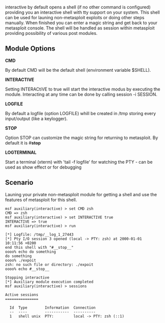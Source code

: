 interactive by default opens a shell (if no other command is configured)
providing you an interactive shell with tty support on your system. This shell
can be used for launing non-metasploit exploits or doing other steps manually.
When finished you can enter a magic string and get back to your metasploit
console. The shell will be handled as session within metasploit providing
possibility of various post modules.

## Module Options

**CMD**

By default CMD will be the default shell (environment variable $SHELL).

**INTERACTIVE**

Setting INTERACtiVE to true will start the interactive modus by executing the
module. Interacting at any time can be done by calling session -i SESSION.

**LOGFILE**

By default a logfile (option LOGFILE) whill be created in /tmp storing every
input/output (like a keylogger).

**STOP**

Option STOP can customize the magic string for returning to metasploit. By
default it is #__stop__

**LOGTERMINAL**

Start a terminal (xterm) with 'tail -f logfile' for watching the PTY - can be
used as show effect or for debugging


## Scenario
Launing your private non-metasploit module for getting a shell and use the
features of metasploit for this shell.
```
msf auxiliary(interactive) > set CMD zsh
CMD => zsh
msf auxiliary(interactive) > set INTERACTIVE true
INTERACTIVE => true
msf auxiliary(interactive) > run

[*] Logfile: /tmp/__log_1_27443
[*] Pty I/O session 3 opened (local -> PTY: zsh) at 2000-01-01 10:11:56 +0200
end this shell with "#__stop__"
oooo% echo do something
do something
oooo% ./expoit
zsh: no such file or directory: ./expoit
oooo% echo #__stop__

Stopping interactive
[*] Auxiliary module execution completed
msf auxiliary(interactive) > sessions

Active sessions
===============

  Id  Type        Information  Connection
  --  ----        -----------  ----------
  1   shell unix  PTY:         local -> PTY: zsh (::1)
```


